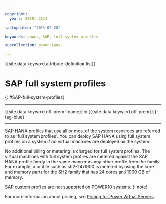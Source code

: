 ```yaml
---

copyright:
  years: 2019, 2024

lastupdated: "2025-02-28"

keywords: power, SAP, full system profiles

subcollection: power-iaas

---
```


{{site.data.keyword.attribute-definition-list}}

# SAP full system profiles
{: #SAP-full-system-profiles}

---



{{site.data.keyword.off-prem-fname}} in [{{site.data.keyword.off-prem}}]{: tag-blue}


---


SAP HANA profiles that use all or most of the system resources are referred to as 'full system profiles'. You can deploy SAP HANA using full system profiles on a system if no virtual machines are deployed on the system.

No additional billing or metering is charged for full system profiles. The virtual machines with full system profiles are metered against the SAP HANA profile family in the same manner as any other profile from the family. For example, a profile such as sh2-24x1900 is metered by using the core and memory parts for the SH2 family that has 24 cores and 1900 GB of memory.




SAP custom profiles are not supported on POWER10 systems.
{: note}

For more information about pricing, see [Pricing for Power Virtual Servers](/docs/power-iaas?topic=power-iaas-pricing-virtual-server-on-cloud).
